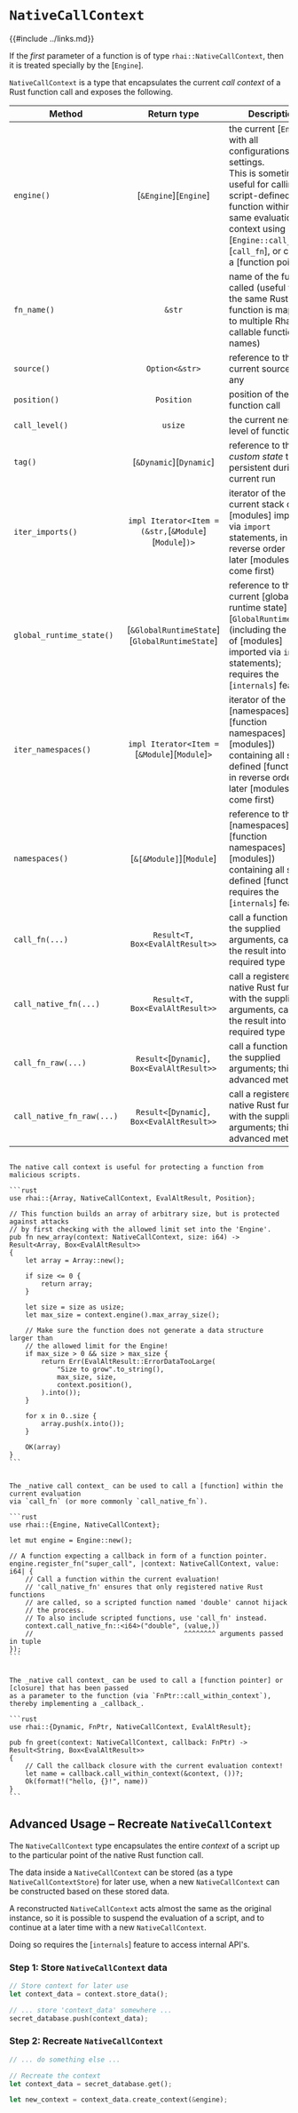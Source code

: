 `NativeCallContext`
===================

{{#include ../links.md}}

If the _first_ parameter of a function is of type `rhai::NativeCallContext`, then it is treated
specially by the [`Engine`].

`NativeCallContext` is a type that encapsulates the current _call context_ of a Rust function call
and exposes the following.

| Method                    |                      Return type                       | Description                                                                                                                                                                                                                                |
| ------------------------- | :----------------------------------------------------: | ------------------------------------------------------------------------------------------------------------------------------------------------------------------------------------------------------------------------------------------ |
| `engine()`                |                 [`&Engine`][`Engine`]                  | the current [`Engine`], with all configurations and settings.<br/>This is sometimes useful for calling a script-defined function within the same evaluation context using [`Engine::call_fn`][`call_fn`], or calling a [function pointer]. |
| `fn_name()`               |                         `&str`                         | name of the function called (useful when the same Rust function is mapped to multiple Rhai-callable function names)                                                                                                                        |
| `source()`                |                     `Option<&str>`                     | reference to the current source, if any                                                                                                                                                                                                    |
| `position()`              |                       `Position`                       | position of the function call                                                                                                                                                                                                              |
| `call_level()`            |                        `usize`                         | the current nesting level of function calls                                                                                                                                                                                                |
| `tag()`                   |                [`&Dynamic`][`Dynamic`]                 | reference to the _custom state_ that is persistent during the current run                                                                                                                                                                  |
| `iter_imports()`          | `impl Iterator<Item = (&str,`[`&Module`][`Module`]`)>` | iterator of the current stack of [modules] imported via `import` statements, in reverse order (i.e. later [modules] come first)                                                                                                            |
| `global_runtime_state()`  |     [`&GlobalRuntimeState`][`GlobalRuntimeState`]      | reference to the current [global runtime state][`GlobalRuntimeState`] (including the stack of [modules] imported via `import` statements); requires the [`internals`] feature                                                              |
| `iter_namespaces()`       |     `impl Iterator<Item =`[`&Module`][`Module`]`>`     | iterator of the [namespaces][function namespaces] (as [modules]) containing all script-defined [functions], in reverse order (i.e. later [modules] come first)                                                                             |
| `namespaces()`            |                [`&[&Module]`][`Module`]                | reference to the [namespaces][function namespaces] (as [modules]) containing all script-defined [functions]; requires the [`internals`] feature                                                                                            |
| `call_fn(...)`            |            `Result<T, Box<EvalAltResult>>`             | call a function with the supplied arguments, casting the result into the required type                                                                                                                                                     |
| `call_native_fn(...)`     |            `Result<T, Box<EvalAltResult>>`             | call a registered native Rust function with the supplied arguments, casting the result into the required type                                                                                                                              |
| `call_fn_raw(...)`        |      `Result<`[`Dynamic`]`, Box<EvalAltResult>>`       | call a function with the supplied arguments; this is an advanced method                                                                                                                                                                    |
| `call_native_fn_raw(...)` |      `Result<`[`Dynamic`]`, Box<EvalAltResult>>`       | call a registered native Rust function with the supplied arguments; this is an advanced method                                                                                                                                             |


~~~admonish example "Example &ndash; Implement Safety Checks"

The native call context is useful for protecting a function from malicious scripts.

```rust
use rhai::{Array, NativeCallContext, EvalAltResult, Position};

// This function builds an array of arbitrary size, but is protected against attacks
// by first checking with the allowed limit set into the 'Engine'.
pub fn new_array(context: NativeCallContext, size: i64) -> Result<Array, Box<EvalAltResult>>
{
    let array = Array::new();

    if size <= 0 {
        return array;
    }

    let size = size as usize;
    let max_size = context.engine().max_array_size();

    // Make sure the function does not generate a data structure larger than
    // the allowed limit for the Engine!
    if max_size > 0 && size > max_size {
        return Err(EvalAltResult::ErrorDataTooLarge(
            "Size to grow".to_string(),
            max_size, size,
            context.position(),
        ).into());
    }

    for x in 0..size {
        array.push(x.into());
    }

    OK(array)
}
```
~~~

~~~admonish example "Example &ndash; Call a Function Within a Function"

The _native call context_ can be used to call a [function] within the current evaluation
via `call_fn` (or more commonly `call_native_fn`).

```rust
use rhai::{Engine, NativeCallContext};

let mut engine = Engine::new();

// A function expecting a callback in form of a function pointer.
engine.register_fn("super_call", |context: NativeCallContext, value: i64| {
    // Call a function within the current evaluation!
    // 'call_native_fn' ensures that only registered native Rust functions
    // are called, so a scripted function named 'double' cannot hijack
    // the process.
    // To also include scripted functions, use 'call_fn' instead.
    context.call_native_fn::<i64>("double", (value,))
    //                                      ^^^^^^^^ arguments passed in tuple
});
```
~~~

~~~admonish example "Example &ndash; Implement a Callback"

The _native call context_ can be used to call a [function pointer] or [closure] that has been passed
as a parameter to the function (via `FnPtr::call_within_context`), thereby implementing a _callback_.

```rust
use rhai::{Dynamic, FnPtr, NativeCallContext, EvalAltResult};

pub fn greet(context: NativeCallContext, callback: FnPtr) -> Result<String, Box<EvalAltResult>>
{
    // Call the callback closure with the current evaluation context!
    let name = callback.call_within_context(&context, ())?;
    Ok(format!("hello, {}!", name))
}
```
~~~


Advanced Usage &ndash; Recreate `NativeCallContext`
---------------------------------------------------

The `NativeCallContext` type encapsulates the entire _context_ of a script up to the
particular point of the native Rust function call.

The data inside a `NativeCallContext` can be stored (as a type `NativeCallContextStore`) for later
use, when a new `NativeCallContext` can be constructed based on these stored data.

A reconstructed `NativeCallContext` acts almost the same as the original instance, so it is possible
to suspend the evaluation of a script, and to continue at a later time with a new
`NativeCallContext`.

Doing so requires the [`internals`] feature to access internal API's.

### Step 1: Store `NativeCallContext` data

```rust
// Store context for later use
let context_data = context.store_data();

// ... store 'context_data' somewhere ...
secret_database.push(context_data);
```

### Step 2: Recreate `NativeCallContext`

```rust
// ... do something else ...

// Recreate the context
let context_data = secret_database.get();

let new_context = context_data.create_context(&engine);
```
